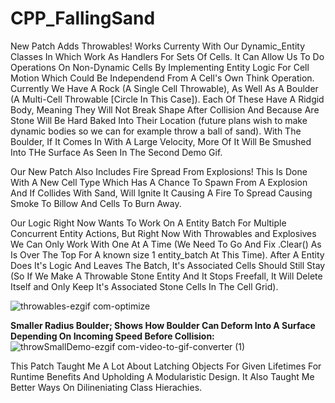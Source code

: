 # CPP_FallingSand
New Patch Adds Throwables! Works Currenty With Our Dynamic_Entity Classes In Which Work As Handlers For Sets Of Cells. It Can Allow Us To Do Operations On Non-Dynamic Cells By Implementing Entity Logic For Cell Motion Which Could Be Independend From A Cell's Own Think Operation.
Currently We Have A Rock (A Single Cell Throwable), As Well As A Boulder (A Multi-Cell Throwable [Circle In This Case]). Each Of These Have A Ridgid Body, Meaning They Will Not Break Shape After Collision And Because Are Stone Will Be Hard Baked Into Their Location (future plans wish to make dynamic bodies so we can for example throw a ball of sand). With The Boulder, If It Comes In With A Large Velocity, More Of It Will Be Smushed Into THe Surface As Seen In The Second Demo Gif.

Our New Patch Also Includes Fire Spread From Explosions! This Is Done With A New Cell Type Which Has A Chance To Spawn From A Explosion And If Collides With Sand, Will Ignite It Causing A Fire To Spread Causing Smoke To Billow And Cells To Burn Away.


Our Logic Right Now Wants To Work On A Entity Batch For Multiple Concurrent Entity Actions, But Right Now With Throwables and Explosives We Can Only Work With One At A Time (We Need To Go And Fix .Clear() As Is Over The Top For A known size 1 entity_batch At This Time). After A Entity Does It's Logic And Leaves The Batch, It's Associated Cells Should Still Stay (So If We Make A Throwable Stone Entity And It Stops Freefall, It Will Delete Itself and Only Keep It's Associated Stone Cells In The Cell Grid).

![throwables-ezgif com-optimize](https://github.com/Kingerthanu/CPP_FallingSand/assets/76754592/77a05987-3800-4137-9c76-d87af27902d6)

**Smaller Radius Boulder; Shows How Boulder Can Deform Into A Surface Depending On Incoming Speed Before Collision:**
![throwSmallDemo-ezgif com-video-to-gif-converter (1)](https://github.com/Kingerthanu/CPP_FallingSand/assets/76754592/7d5941ee-ce6b-4bf8-ac96-3490f4bbeb8c)

This Patch Taught Me A Lot About Latching Objects For Given Lifetimes For Runtime Benefits And Upholding A Modularistic Design. It Also Taught Me Better Ways On Dilineniating Class Hierachies.
